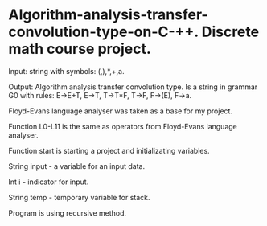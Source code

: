 # Algorithm-analysis-transfer-convolution-type-on-C-++. Discrete math course project.

Input: string with symbols: (,),*,+,а.

Output: Algorithm analysis transfer convolution type. Is a string in grammar G0 with rules: E->E+T, E->T, T->T*F, T->F, F->(E), F->a.

Floyd-Evans language analyser was taken as a base for my project.

Function L0-L11 is the same as operators from Floyd-Evans language analyser.

Function start is starting a project and initializating variables.

String input - a variable for an input data.

Int i - indicator for input.

String temp - temporary variable for stack.

Program is using recursive method.
